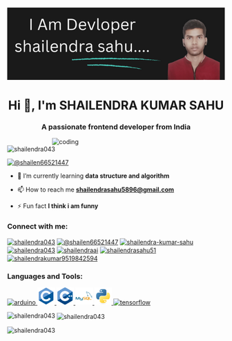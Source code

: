 ![logo](https://github.com/shailendra043/shailendra043/blob/main/I%20Am%20Devloper%20shailendra%20sahu.....png)
<h1 align="center">Hi 👋, I'm SHAILENDRA KUMAR SAHU</h1>
<h3 align="center">A passionate frontend developer from India</h3>

<img align="right" alt="coding" width="400" src="https://user-images.githubusercontent.com/55389276/140866485-8fb1c876-9a8f-4d6a-98dc-08c4981eaf70.gif">

<p align="left"> <img src="https://komarev.com/ghpvc/?username=shailendra043&label=Profile%20views&color=0e75b6&style=flat" alt="shailendra043" /> </p>

<p align="left"> <a href="https://twitter.com/@shailen66521447" target="blank"><img src="https://img.shields.io/twitter/follow/@shailen66521447?logo=twitter&style=for-the-badge" alt="@shailen66521447" /></a> </p>

- 🌱 I’m currently learning **data structure and algorithm**

- 📫 How to reach me **shailendrasahu5896@gmail.com**

- ⚡ Fun fact **I think i am funny**

<h3 align="left">Connect with me:</h3>
<p align="left">
<a href="https://dev.to/shailendra043" target="blank"><img align="center" src="https://raw.githubusercontent.com/rahuldkjain/github-profile-readme-generator/master/src/images/icons/Social/devto.svg" alt="shailendra043" height="30" width="40" /></a>
<a href="https://twitter.com/@shailen66521447" target="blank"><img align="center" src="https://raw.githubusercontent.com/rahuldkjain/github-profile-readme-generator/master/src/images/icons/Social/twitter.svg" alt="@shailen66521447" height="30" width="40" /></a>
<a href="https://linkedin.com/in/shailendra-kumar-sahu" target="blank"><img align="center" src="https://raw.githubusercontent.com/rahuldkjain/github-profile-readme-generator/master/src/images/icons/Social/linked-in-alt.svg" alt="shailendra-kumar-sahu" height="30" width="40" /></a>
<a href="https://kaggle.com/shailendra043" target="blank"><img align="center" src="https://raw.githubusercontent.com/rahuldkjain/github-profile-readme-generator/master/src/images/icons/Social/kaggle.svg" alt="shailendra043" height="30" width="40" /></a>
<a href="https://instagram.com/shailendraai" target="blank"><img align="center" src="https://raw.githubusercontent.com/rahuldkjain/github-profile-readme-generator/master/src/images/icons/Social/instagram.svg" alt="shailendraai" height="30" width="40" /></a>
<a href="https://www.hackerrank.com/shailendrasahu51" target="blank"><img align="center" src="https://raw.githubusercontent.com/rahuldkjain/github-profile-readme-generator/master/src/images/icons/Social/hackerrank.svg" alt="shailendrasahu51" height="30" width="40" /></a>
<a href="https://www.leetcode.com/shailendrakumar9519842594" target="blank"><img align="center" src="https://raw.githubusercontent.com/rahuldkjain/github-profile-readme-generator/master/src/images/icons/Social/leet-code.svg" alt="shailendrakumar9519842594" height="30" width="40" /></a>
</p>

<h3 align="left">Languages and Tools:</h3>
<p align="left"> <a href="https://www.arduino.cc/" target="_blank" rel="noreferrer"> <img src="https://cdn.worldvectorlogo.com/logos/arduino-1.svg" alt="arduino" width="40" height="40"/> </a> <a href="https://www.cprogramming.com/" target="_blank" rel="noreferrer"> <img src="https://raw.githubusercontent.com/devicons/devicon/master/icons/c/c-original.svg" alt="c" width="40" height="40"/> </a> <a href="https://www.w3schools.com/cpp/" target="_blank" rel="noreferrer"> <img src="https://raw.githubusercontent.com/devicons/devicon/master/icons/cplusplus/cplusplus-original.svg" alt="cplusplus" width="40" height="40"/> </a> <a href="https://www.mysql.com/" target="_blank" rel="noreferrer"> <img src="https://raw.githubusercontent.com/devicons/devicon/master/icons/mysql/mysql-original-wordmark.svg" alt="mysql" width="40" height="40"/> </a> <a href="https://www.python.org" target="_blank" rel="noreferrer"> <img src="https://raw.githubusercontent.com/devicons/devicon/master/icons/python/python-original.svg" alt="python" width="40" height="40"/> </a> <a href="https://www.tensorflow.org" target="_blank" rel="noreferrer"> <img src="https://www.vectorlogo.zone/logos/tensorflow/tensorflow-icon.svg" alt="tensorflow" width="40" height="40"/> </a> </p>

<p><img align="left" src="https://github-readme-stats.vercel.app/api/top-langs?username=shailendra043&show_icons=true&locale=en&layout=compact" alt="shailendra043" /></p>

<p>&nbsp;<img align="center" src="https://github-readme-stats.vercel.app/api?username=shailendra043&show_icons=true&locale=en" alt="shailendra043" /></p>

<p><img align="center" src="https://github-readme-streak-stats.herokuapp.com/?user=shailendra043&" alt="shailendra043" /></p>
